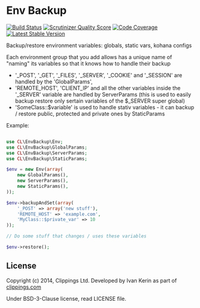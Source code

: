 Env Backup
==========

[![Build Status](https://travis-ci.org/clippings/env-backup.png?branch=master)](https://travis-ci.org/clippings/env-backup)
[![Scrutinizer Quality Score](https://scrutinizer-ci.com/g/clippings/env-backup/badges/quality-score.png?s=429880c25663a4c0c4768fbb4158abe048726e82)](https://scrutinizer-ci.com/g/clippings/env-backup/)
[![Code Coverage](https://scrutinizer-ci.com/g/clippings/env-backup/badges/coverage.png?s=e32088c682e67d1c7eec28b58f9c6a34a2123ed7)](https://scrutinizer-ci.com/g/clippings/env-backup/)
[![Latest Stable Version](https://poser.pugx.org/clippings/env-backup/v/stable.png)](https://packagist.org/packages/clippings/env-backup)

Backup/restore environment variables: globals, static vars, kohana configs

Each environment group that you add allows has a unique name of "naming" its variables so that it knows how to handle their backup

 - '\_POST', '\_GET', '\_FILES', '\_SERVER', '\_COOKIE' and '\_SESSION' are handled by the 'GlobalParams',
 - 'REMOTE\_HOST', 'CLIENT\_IP' and all the other variables inside the '\_SERVER' variable are handled by ServerParams (this is used to easily backup restore only sertain variables of the $_SERVER super global)
 - 'SomeClass::$variable' is used to handle stativ variables - it can backup / restore public, protected and private ones by StaticParams

Example:

```php

use CL\EnvBackup\Env;
use CL\EnvBackup\GlobalParams;
use CL\EnvBackup\ServerParams;
use CL\EnvBackup\StaticParams;

$env = new Env(array(
	new GlobalParams(),
	new ServerParams(),
	new StaticParams(),
));

$env->backupAndSet(array(
	'_POST' => array('new stuff'),
	'REMOTE_HOST' => 'example.com',
	'MyClass::$private_var' => 10
));

// Do some stuff that changes / uses these variables

$env->restore();
```

## License

Copyright (c) 2014, Clippings Ltd. Developed by Ivan Kerin as part of [clippings.com](http://clippings.com)

Under BSD-3-Clause license, read LICENSE file.
